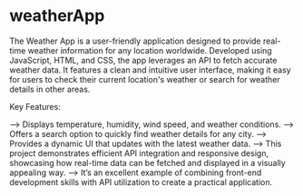 # weatherApp

The Weather App is a user-friendly application designed to provide real-time weather information for any location worldwide. Developed using JavaScript, HTML, and CSS, the app leverages an API to fetch accurate weather data. It features a clean and intuitive user interface, making it easy for users to check their current location's weather or search for weather details in other areas.

Key Features:

--> Displays temperature, humidity, wind speed, and weather conditions.
--> Offers a search option to quickly find weather details for any city.
--> Provides a dynamic UI that updates with the latest weather data.
--> This project demonstrates efficient API integration and responsive design, showcasing how real-time data can be fetched and displayed in a visually appealing way. 
--> It’s an excellent example of combining front-end development skills with API utilization to create a practical application.

